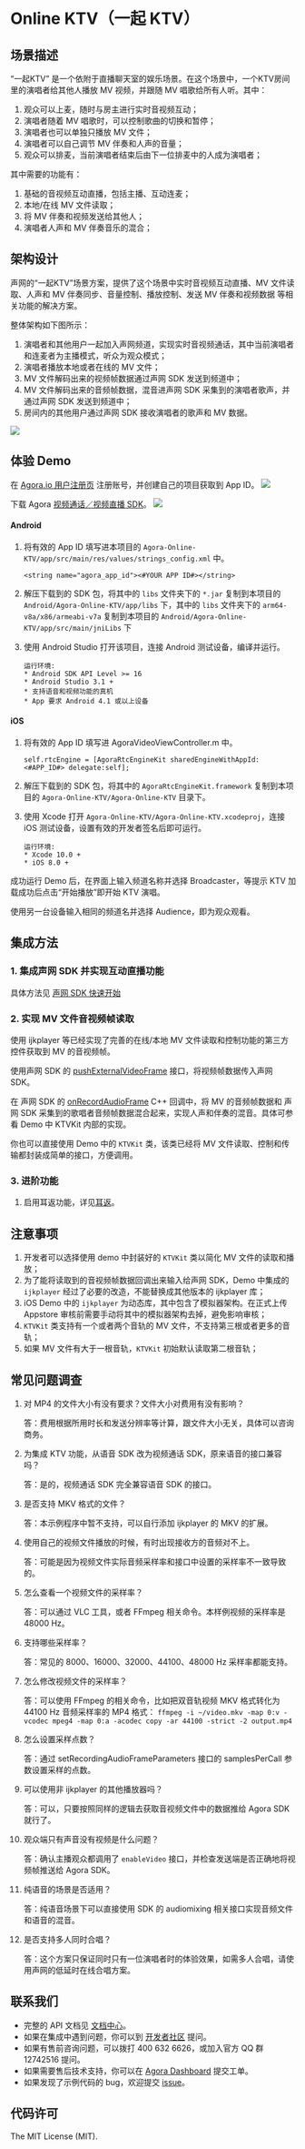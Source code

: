 # Online KTV（一起 KTV）

## 场景描述

“一起KTV” 是一个依附于直播聊天室的娱乐场景。在这个场景中，一个KTV房间里的演唱者给其他人播放 MV 视频，并跟随 MV 唱歌给所有人听。其中：

1. 观众可以上麦，随时与房主进行实时音视频互动；
2. 演唱者随着 MV 唱歌时，可以控制歌曲的切换和暂停；
3. 演唱者也可以单独只播放 MV 文件；
4. 演唱者可以自己调节 MV 伴奏和人声的音量；
5. 观众可以排麦，当前演唱者结束后由下一位排麦中的人成为演唱者；

其中需要的功能有：

1. 基础的音视频互动直播，包括主播、互动连麦；
2. 本地/在线 MV 文件读取；
3. 将 MV 伴奏和视频发送给其他人；
4. 演唱者人声和 MV 伴奏音乐的混合；

## 架构设计

声网的“一起KTV”场景方案，提供了这个场景中实时音视频互动直播、MV 文件读取、人声和 MV 伴奏同步、音量控制、播放控制、发送 MV 伴奏和视频数据 等相关功能的解决方案。

整体架构如下图所示：

1. 演唱者和其他用户一起加入声网频道，实现实时音视频通话，其中当前演唱者和连麦者为主播模式，听众为观众模式；
2. 演唱者播放本地或者在线的 MV 文件；
3. MV 文件解码出来的视频帧数据通过声网 SDK 发送到频道中；
4. MV 文件解码出来的音频帧数据，混音进声网 SDK 采集到的演唱者歌声，并通过声网 SDK 发送到频道中；
5. 房间内的其他用户通过声网 SDK 接收演唱者的歌声和 MV 数据。

![](Image/ktv_together.png)

## 体验 Demo

在 [Agora.io 用户注册页](https://dashboard.agora.io/cn/signup/) 注册账号，并创建自己的项目获取到 App ID。
![](Image/appid.jpg)

下载 Agora [视频通话／视频直播 SDK](https://docs.agora.io/cn/Interactive%20Broadcast/downloads)。
![](Image/sdk.png)

#### Android
1. 将有效的 App ID 填写进本项目的 `Agora-Online-KTV/app/src/main/res/values/strings_config.xml` 中。

    ```
    <string name="agora_app_id"><#YOUR APP ID#></string>
    ```

2. 解压下载到的 SDK 包，将其中的 `libs` 文件夹下的 `*.jar` 复制到本项目的 `Android/Agora-Online-KTV/app/libs` 下，其中的 `libs` 文件夹下的 `arm64-v8a/x86/armeabi-v7a` 复制到本项目的 `Android/Agora-Online-KTV/app/src/main/jniLibs` 下

3. 使用 Android Studio 打开该项目，连接 Android 测试设备，编译并运行。

    ```
   运行环境:
   * Android SDK API Level >= 16
   * Android Studio 3.1 +
   * 支持语音和视频功能的真机
   * App 要求 Android 4.1 或以上设备
   ```

#### iOS
1. 将有效的 App ID 填写进 AgoraVideoViewController.m 中。

    ```
    self.rtcEngine = [AgoraRtcEngineKit sharedEngineWithAppId:<#APP_ID#> delegate:self];
    ```
2. 解压下载到的 SDK 包，将其中的 `AgoraRtcEngineKit.framework` 复制到本项目的 `Agora-Online-KTV/Agora-Online-KTV` 目录下。

3. 使用 Xcode 打开 `Agora-Online-KTV/Agora-Online-KTV.xcodeproj`，连接 iOS 测试设备，设置有效的开发者签名后即可运行。

    ```
    运行环境:
    ​* Xcode 10.0 +
    ​* iOS 8.0 +
    ```

成功运行 Demo 后，在界面上输入频道名称并选择 Broadcaster，等提示 KTV 加载成功后点击“开始播放”即开始 KTV 演唱。

使用另一台设备输入相同的频道名并选择 Audience，即为观众观看。

## 集成方法

### 1. 集成声网 SDK 并实现互动直播功能

具体方法见 [声网 SDK 快速开始](https://docs.agora.io/cn/Interactive%20Broadcast/android_video?platform=Android)

### 2. 实现 MV 文件音视频帧读取

使用 ijkplayer 等已经实现了完善的在线/本地 MV 文件读取和控制功能的第三方控件获取到 MV 的音视频帧。

使用声网 SDK 的 [pushExternalVideoFrame](https://docs.agora.io/cn/Interactive%20Broadcast/API%20Reference/java/classio_1_1agora_1_1rtc_1_1_rtc_engine.html#a6e7327f4449800a2c2ddc200eb2c0386) 接口，将视频帧数据传入声网 SDK。

在 声网 SDK 的 [onRecordAudioFrame](https://docs.agora.io/cn/Interactive%20Broadcast/API%20Reference/cpp/classagora_1_1media_1_1_i_audio_frame_observer.html#ac6ab0c792420daf929fed78f9d39f728) C++ 回调中，将 MV 的音频帧数据和 声网 SDK 采集到的歌唱者音频帧数据混合起来，实现人声和伴奏的混音。具体可参看 Demo 中 KTVKit 内部的实现。

你也可以直接使用 Demo 中的 `KTVKit` 类，该类已经将 MV 文件读取、控制和传输都封装成简单的接口，方便调用。

### 3. 进阶功能

1. 启用耳返功能，详见[耳返](https://docs.agora.io/cn/Interactive%20Broadcast/in-ear_android?platform=Android)。

## 注意事项

1. 开发者可以选择使用 demo 中封装好的 `KTVKit` 类以简化 MV 文件的读取和播放；
2. 为了能将读取到的音视频帧数据回调出来输入给声网 SDK，Demo 中集成的 `ijkplayer` 经过了必要的改造，不能替换成其他版本的 ijkplayer 库；
3. iOS Demo 中的 `ijkplayer` 为动态库，其中包含了模拟器架构。在正式上传 Appstore 审核前需要手动将其中的模拟器架构去掉，避免影响审核；
3. `KTVKit` 类支持有一个或者两个音轨的 MV 文件，不支持第三根或者更多的音轨；
4. 如果 MV 文件有大于一根音轨，`KTVKit` 初始默认读取第二根音轨；

## 常见问题调查

1. 对 MP4 的文件大小有没有要求？文件大小对费用有没有影响？

    答：费用根据所用时长和发送分辨率等计算，跟文件大小无关，具体可以咨询商务。

2. 为集成 KTV 功能，从语音 SDK 改为视频通话 SDK，原来语音的接口兼容吗？

    答：是的，视频通话 SDK 完全兼容语音 SDK 的接口。

3. 是否支持 MKV 格式的文件？

    答：本示例程序中暂不支持，可以自行添加 ijkplayer 的 MKV 的扩展。

4. 使用自己的视频文件播放的时候，有时出现接收方的音频对不上。

    答：可能是因为视频文件实际音频采样率和接口中设置的采样率不一致导致的。

5. 怎么查看一个视频文件的采样率？

    答：可以通过 VLC 工具，或者 FFmpeg 相关命令。本样例视频的采样率是 48000 Hz。

6. 支持哪些采样率？

    答：常见的 8000、16000、32000、44100、48000 Hz 采样率都能支持。

7. 怎么修改视频文件的采样率？

    答：可以使用 FFmpeg 的相关命令，比如把双音轨视频 MKV 格式转化为 44100 Hz 音频采样率的 MP4 格式： ​
    `ffmpeg -i ~/video.mkv -map 0:v -vcodec mpeg4 -map 0:a -acodec copy -ar 44100 -strict -2 output.mp4`

8. 怎么设置采样点数？

    答：通过 setRecordingAudioFrameParameters 接口的 samplesPerCall 参数设置采样的点数。

9. 可以使用非 ijkplayer 的其他播放器吗？

    答：可以，只要按照同样的逻辑去获取音视频文件中的数据推给 Agora SDK 就行了。

10. 观众端只有声音没有视频是什么问题？

    答：确认主播观众都调用了 `enableVideo` 接口，并检查发送端是否正确地将视频帧推送给 Agora SDK。

11. 纯语音的场景是否适用？

    答：纯语音场景下可以直接使用 SDK 的 audiomixing 相关接口实现音频文件和语音的混音。
    
12. 是否支持多人同时合唱？

    答：这个方案只保证同时只有一位演唱者时的体验效果，如需多人合唱，请使用声网的低延时在线合唱方案。

## 联系我们

- 完整的 API 文档见 [文档中心](https://docs.agora.io/cn/)。
- 如果在集成中遇到问题，你可以到 [开发者社区](https://dev.agora.io/cn/) 提问。
- 如果有售前咨询问题，可以拨打 400 632 6626，或加入官方 QQ 群 12742516 提问。
- 如果需要售后技术支持，你可以在 [Agora Dashboard](https://dashboard.agora.io) 提交工单。
- 如果发现了示例代码的 bug，欢迎提交 [issue](https://github.com/AgoraIO/Agora-Online-KTV/issues)。

## 代码许可

The MIT License (MIT).
